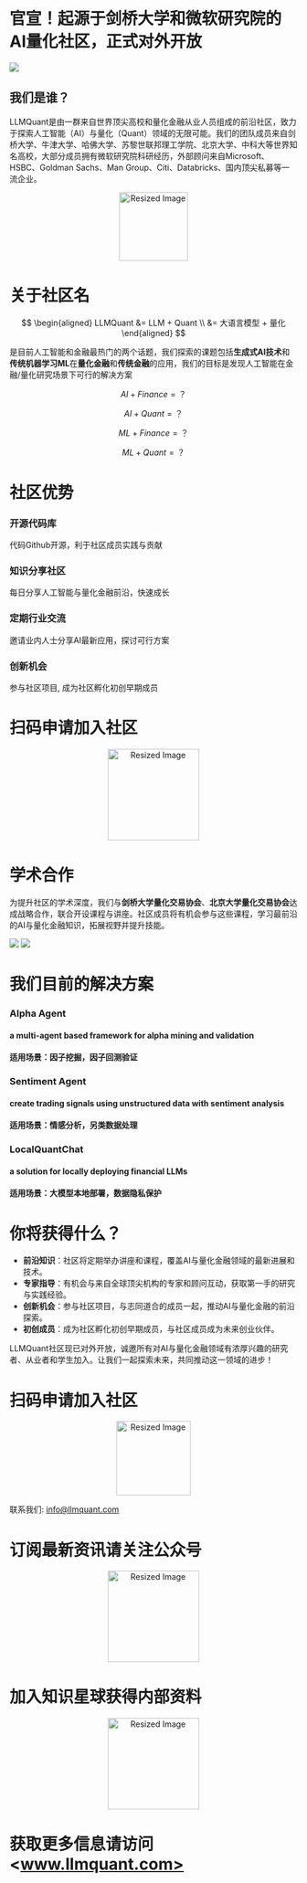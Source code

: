 # 官宣！起源于剑桥大学和微软研究院的AI量化社区，正式对外开放  

![](https://fastly.jsdelivr.net/gh/bucketio/img3@main/2024/09/04/1725464231869-e0b2f727-2a0f-4270-bf6c-31ddc350426a.gif)

## 我们是谁？

LLMQuant是由一群来自世界顶尖高校和量化金融从业人员组成的前沿社区，致力于探索人工智能（AI）与量化（Quant）领域的无限可能。我们的团队成员来自剑桥大学、牛津大学、哈佛大学、苏黎世联邦理工学院、北京大学、中科大等世界知名高校，大部分成员拥有微软研究院科研经历，外部顾问来自Microsoft、HSBC、Goldman Sachs、Man Group、Citi、Databricks、国内顶尖私募等一流企业。

<p align="center">
  <img src="https://fastly.jsdelivr.net/gh/bucketio/img7@main/2024/09/04/1725419313467-675a448c-20ee-4992-ab33-70f16b1379a9.gif" alt="Resized Image" width="120" height="auto">
</p>

# 关于社区名

$$
\begin{aligned}
LLMQuant &= LLM + Quant \\
         &= 大语言模型 + 量化
\end{aligned}
$$

是目前人工智能和金融最热门的两个话题，我们探索的课题包括**生成式AI技术**和**传统机器学习ML**在**量化金融**和**传统金融**的应用，我们的目标是发现人工智能在金融/量化研究场景下可行的解决方案

$$
AI + Finance=？
$$

$$
AI + Quant =？
$$

$$
ML + Finance=？
$$

$$
ML + Quant=？
$$

# 社区优势

### 开源代码库

代码Github开源，利于社区成员实践与贡献

### 知识分享社区

每日分享人工智能与量化金融前沿，快速成长

### 定期行业交流

邀请业内人士分享AI最新应用，探讨可行方案

### 创新机会

参与社区项目, 成为社区孵化初创早期成员

# 扫码申请加入社区

<p align="center">
  <img src="https://fastly.jsdelivr.net/gh/bucketio/img17@main/2024/09/04/1725480591609-1225a922-8734-44f5-8ace-d8c5cbcbe47b.qq" alt="Resized Image" width="160" height="auto">
</p>

# 学术合作

为提升社区的学术深度，我们与**剑桥大学量化交易协会**、**北京大学量化交易协会**达成战略合作，联合开设课程与讲座。社区成员将有机会参与这些课程，学习最前沿的AI与量化金融知识，拓展视野并提升技能。

![](https://fastly.jsdelivr.net/gh/bucketio/img0@main/2024/09/04/1725457918597-d07a6531-b5a1-4bd9-8568-0e4ea34d0701.png)
![](https://fastly.jsdelivr.net/gh/bucketio/img14@main/2024/09/04/1725457918602-9850222e-1dce-4d0a-98db-f5783681eb37.jpg)

# 我们目前的解决方案

### Alpha Agent

#### a multi-agent based framework for alpha mining and validation

#### 适用场景：因子挖掘，因子回测验证

### Sentiment Agent

#### create trading signals using unstructured data with sentiment analysis

#### 适用场景：情感分析，另类数据处理

### LocalQuantChat

#### a solution for locally deploying financial LLMs

#### 适用场景：大模型本地部署，数据隐私保护

# 你将获得什么？

- **前沿知识**：社区将定期举办讲座和课程，覆盖AI与量化金融领域的最新进展和技术。
- **专家指导**：有机会与来自全球顶尖机构的专家和顾问互动，获取第一手的研究与实践经验。
- **创新机会**：参与社区项目，与志同道合的成员一起，推动AI与量化金融的前沿探索。
- **初创成员**：成为社区孵化初创早期成员，与社区成员成为未来创业伙伴。

LLMQuant社区现已对外开放，诚邀所有对AI与量化金融领域有浓厚兴趣的研究者、从业者和学生加入。让我们一起探索未来，共同推动这一领域的进步！

# 扫码申请加入社区

<p align="center">
  <img src="https://fastly.jsdelivr.net/gh/bucketio/img17@main/2024/09/04/1725480591609-1225a922-8734-44f5-8ace-d8c5cbcbe47b.qq" alt="Resized Image" width="130" height="auto">
</p>

联系我们: <info@llmquant.com>

# 订阅最新资讯请关注公众号

<p align="center">
  <img src="https://fastly.jsdelivr.net/gh/bucketio/img0@main/2024/09/04/1725480989300-cad7d76e-c3b2-4cf2-b547-40b704db27f9.jpg" alt="Resized Image" width="160" height="auto">
</p>

# 加入知识星球获得内部资料

<p align="center">
  <img src="https://fastly.jsdelivr.net/gh/bucketio/img13@main/2024/09/04/1725481020190-3b1f673f-aa56-4a27-bdd6-ca7a4c5ba0eb.08" alt="Resized Image" width="160" height="auto">
</p>

# 获取更多信息请访问 <www.llmquant.com>

